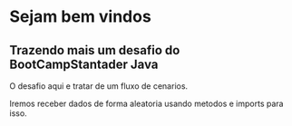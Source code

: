 # Sejam bem vindos

## Trazendo mais um desafio do BootCampStantader Java

O desafio aqui e tratar de um fluxo de cenarios.

Iremos receber dados de forma aleatoria usando metodos e imports para isso.

